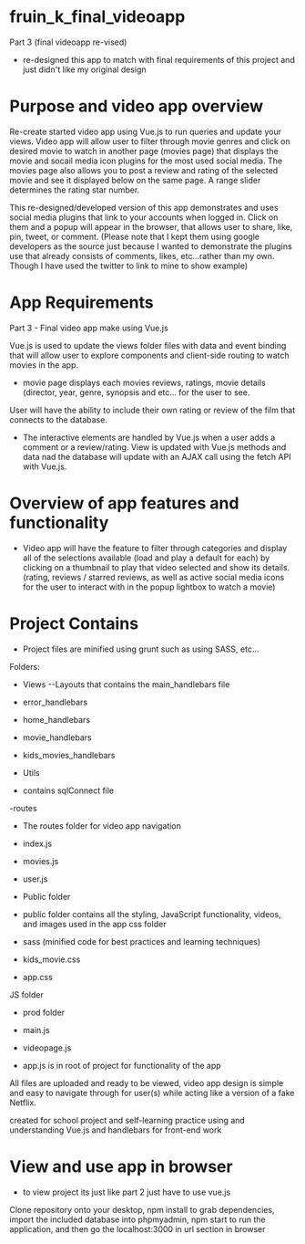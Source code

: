 # fruin_k_final_videoapp #
Part 3 (final videoapp re-vised)

- re-designed this app to match with final requirements of this project and just didn't like my original design

# Purpose and video app overview #

Re-create started video app using Vue.js to run queries and update your views. Video app will allow user to filter through movie genres and click on desired movie to watch in another page (movies page) that displays the movie and socail media icon plugins for the most used social media. The movies page also allows you to post a review and rating of the selected movie and see it displayed below on the same page. A range slider determines the rating star number.


This re-designed/developed version of this app demonstrates and uses social media plugins that link to your accounts when logged in. Click on them and a popup will appear in the browser, that allows user to share, like, pin, tweet, or comment.
(Please note that I kept them using google developers as the source just because I wanted to demonstrate the plugins use that already consists of comments, likes, etc...rather than my own. Though I have used the twitter to link to mine to show example)

# App Requirements #

Part 3 - Final video app make using Vue.js

Vue.js is used to update the views folder files with data and event binding that will allow user to explore components and
client-side routing to watch movies in the app.
 - movie page displays each movies reviews, ratings, movie details
(director, year, genre, synopsis and etc... for the user to see.

User will have the ability to include their own rating or review of the film that connects to the database.
- The interactive elements are handled by Vue.js when a user adds a comment or a review/rating. 
View is updated with Vue.js methods and data nad the database will update with an
AJAX call using the fetch API with Vue.js.

# Overview of app features and functionality #

- Video app will have the feature to filter through categories and display all of the selections available (load and play a default for each) by clicking on a thumbnail to play that video selected and show its details. (rating, reviews / starred reviews, as well as active social media icons for the user to interact with in the popup lightbox to watch a movie)


# Project Contains #

- Project files are minified using grunt such as using SASS, etc...

Folders:

- Views
--Layouts that contains the main_handlebars file
- error_handlebars
- home_handlebars
- movie_handlebars
- kids_movies_handlebars
 
 - Utils 
 - contains sqlConnect file
 
 -routes
 - The routes folder for video app navigation
 
 - index.js
 - movies.js
 - user.js
 
 - Public folder 
 - public folder contains all the styling, JavaScript functionality, videos, and images used in the app
 css folder
 - sass (minified code for best practices and learning techniques)
 - kids_movie.css
 - app.css
 
 JS folder
 - prod folder
 
 - main.js
 - videopage.js
 
 - app.js is in root of project for functionality of the app 
 
All files are uploaded and ready to be viewed, video app design is simple and easy to navigate through for user(s) while acting like a version of a fake Netflix.

created for school project and self-learning practice using and understanding Vue.js and handlebars for front-end work

# View and use app in browser #
- to view project its just like part 2 just have to use vue.js 

Clone repository onto your desktop, npm install to grab dependencies, import the included database into phpmyadmin, npm start to run the application, and then go the localhost:3000 in url section in browser
